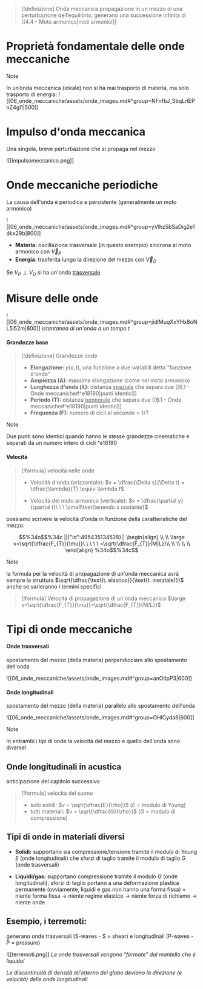 
> [!definizione] Onda meccanica
> propagazione in un mezzo di una perturbazione dell’equilibrio, generano una successione infinita di [[4.4 - Moto armonico|moti armonici]]
# Proprietà fondamentale delle onde meccaniche

> [!Note]
> In un’onda meccanica (ideale) non si ha mai trasporto di materia, ma solo trasporto di energia:
> ![[06_onde_meccaniche/assets/onde_images.md#^group=NFnfbJ_SbqLrlEPnZ4gl1|500]]

# Impulso d'onda meccanica
Una singola, breve perturbazione che si propaga nel mezzo

![[impulsomeccanico.png]]

# Onde meccaniche periodiche
La causa dell'onda è periodica e persistente (generalmente un moto armonico)

![[06_onde_meccaniche/assets/onde_images.md#^group=yVlhz5bSaDig2e1dkx29b|800]]

- **Materia:** oscillazione trasversale (in questo esempio) sincrona al moto armonico con $\vec{V}_{P}$
- **Energia**: trasferita lungo la direzione del mezzo con $\vec{V}_{O}$

Se $V_{P}\perp V_{O}$ si ha un'onda <u>trasversale</u>

# Misure delle onde
![[06_onde_meccaniche/assets/onde_images.md#^group=jidlMuqXxYHx8oNL5i52m|800]]
*istantanea di un'onda a un tempo $t$*

#### Grandezze base
> [!definizione] Grandezze onde
> - **Elongazione:** $y(x, t)$, una funzione a due variabili detta "funzione d'onda"
> - **Ampiezza (A)**: massima elongazione (come nel moto armonico)
> - **Lunghezza d'onda ($\lambda$):** distanza <u>spaziale</u> che separa due [[6.1 - Onde meccaniche#^e18190|punti identici]]
> - **Periodo (T):** distanza <u>temporale</u> che separa due [[6.1 - Onde meccaniche#^e18190|punti identici]]
> - **Frequenza (F):** numero di cicli al secondo = 1/T


> [!Note] 
> Due punti sono identici quando hanno le stesse grandezze cinematiche e separati da un numero intero di cicli
^e18190
#### Velocità
> [!formula] velocità nelle onde
> - Velocità d'onda (orizzontale):
> 	$v = \dfrac{\Delta s}{\Delta t} = \dfrac{\lambda}{T} \equiv \lambda f$
> 	
> - Velocità del moto armonico (verticale):
> 	$v = \dfrac{\partial y}{\partial t}\ \ \ \small\text{tenendo x costante}$
> 	

possiamo scrivere la velocità d'onda in funzione della caratteristiche del mezzo:

```math
%34o$$%34c
||{"id":495435134528}||
\begin{align}
\\
\\
\large v=\sqrt{\dfrac{F_{T}}{\mu}}\ \ \ \ \ =\sqrt{\dfrac{F_{T}}{M|L}}\\
\\
\\
\\
\\
\end{align}
%34o$$%34c
```

> [!Note] 
> la formula per la velocità di propagazione di un'onda meccanica avrà sempre la struttura $\sqrt{\dfrac{\text{t. elastico}}{\text{t. inerziale}}}$ anche se varieranno i termini specifici.

> [!formula] Velocità di propagazione di un'onda meccanica
> $\large v=\sqrt{\dfrac{F_{T}}{\mu}}=\sqrt{\dfrac{F_{T}}{M/L}}$
# Tipi di onde meccaniche

#### Onde trasversali
spostamento del mezzo (della materia) perpendicolare allo spostamento dell'onda

![[06_onde_meccaniche/assets/onde_images.md#^group=anOtIpP3|600]]

#### Onde longitudinali
spostamento del mezzo (della materia) parallelo allo spostamento dell'onda

![[06_onde_meccaniche/assets/onde_images.md#^group=GHlCyda8|600]]

> [!Note] 
> In entrambi i tipi di onde la velocità del mezzo e quello dell'onda sono diverse!

## Onde longitudinali in acustica
anticipazione del capitolo successivo

> [!formula] velocità del suono
> - solo solidi: $v = \sqrt{\dfrac{E}{\rho}}$ ($E$ = modulo di Young)
> - tutti materiali: $v = \sqrt{\dfrac{G}{\rho}}$ ($G$ = modulo di compressione)

## Tipi di onde in materiali diversi

- **Solidi:** supportano sia compressione/tensione tramite il modulo di Young $E$ (onde longitudinali) che sforzi di taglio tramite il modulo di taglio $G$ (onde trasversali)

- **Liquidi/gas:** supportano compressione tramite il modulo $G$ (onde longitudinali), sforzi di taglio portano a una deformazione plastica permanente (ovviamente, liquidi e gas non hanno una forma fissa) = niente forma fissa $\rightarrow$ niente regime elastico $\rightarrow$ niente forza di richiamo $\rightarrow$ niente onde

## Esempio, i terremoti:
generano onde trasversali (S-waves - S = shear) e longitudinali (P-waves - P = pressure)

![[terremoti.png]]
*Le onde trasversali vengono "fermate" dal mantello che è liquido!*

*Le discontinuità di densità all'interno del globo deviano la direzione (e velocità) delle onde longitudinali*



